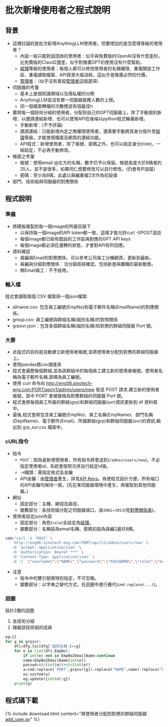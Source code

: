 ---
---

# 批次新增使用者之程式說明
## 背景

- 這裡討論的是批次新增AnythingLLM使用者。但要增加的是怎麼樣等級的使用者？
  - 內設一般只能對話諮詢的使用者：似乎與免費版的OpenAI沒有什麼差別，比免費版的Claud2還差，似乎對推廣GPT的使用沒有什麼幫助。
  - [經理](AnyChat_mng.md)等級的使用者：每個人都可以修改使用者的名稱權限、重複開設工作區、重複讀取檔案、API資源大幅消耗，這似乎是推廣必然的代價。
  - [管理者](AnyChat_adm.md)：（似乎沒有普設[管理者](AnyChat_adm.md)這個選項）
- 伺服器的考量
  - 基本上是個知識領域以及隱私權的分際
  - AnythingLLM並沒有單一伺服器服務人數的上限。
  - 同一個檔案轉檔的次數應該有個最佳h
- 要將每一個技術分組的使用者，分配到自己的GPT伺服器上，除了手動個別新增、以邀請連結新增、也可以使用API在後端以python程式輪番新增。
  - 手動新增：(不予評論)
  - 邀請連結：只能新增內定之無權限使用者，還需要手動將其身分提升至[經理](AnyChat_mng.md)等級，才能使用檔案及網頁的連結功能。
  - API程式：新增使用者，除了帳號、密碼之外，也可以指定身分(role)，一經給定，不必再手動修改。
- 帳密之考量
  - 帳號：使用email @左方的名稱，數字仍予以保留。帳號長度大於8碼者約35人，並不是很多，如果同仁想要修改可以自行修改。(仍會有IP追蹤)
  - 密碼：至少為8碼，此處以員編重複2次作為初設值
- 部門、技術組與伺服器的對應關係

## 程式說明

### 準備

- 將模板複製到每一個image的所屬目錄下
  - 以保持每一個image的API token都一致，這樣才能允許curl -XPOST造訪
  - 每個image都已經有既設的工作區與對應的GPT API keys
  - 每個image都必須在運轉的狀態，才會對API有所回應。
- 資料確認
  - 員編與Email的對應關係、可以參考公司員工分機網頁，更新到最新。
  - 員編與分組對應關係：洽分組技經確認，包括新進與離職的最新動態。
  - 無Email員工：不予啟用。

### 輸入檔

程式會讀取兩個 CSV 檔案與一個json檔案:

- allname.csv: 包含員工編號(EmpNo)和電子郵件名稱(EmailName)的對應關係。
- group.csv: 員工編號與群組名稱(組別名稱)的對照關係
- grpsvr.json：包含各個群組名稱(組別名稱)和對應的群組伺服器 Port 號。

### 大要

- 此程式的目的是自動建立新使用者帳號,並將使用者分配到對應的群組伺服器上。
- 使用pandas將csv讀進來
- 程式會遍歷每個群組,並為該群組中的每個員工建立新的使用者帳號。使用者名稱為電子郵件名稱,密碼為員工編號。
- 使用 curl 命令向 http://eng06.sinotech-eng.com:PORT/api/v1/admin/users/new 發送 POST 請求,建立新的使用者帳號。其中 PORT 會被替換為對應群組的伺服器 Port 號。
- 程式會將每個員工所屬的群組(grp)和群組伺服器(svr)資訊更新到 df 資料框中。
- 最後,程式會將包含員工編號(EmpNo)、員工名稱(EmpName)、部門名稱(DeptName)、電子郵件(Email)、所屬群組(grp)和群組伺服器(svr)的資訊,輸出到 grp_svr.csv 檔案中。

### cURL指令

- 指令
  - `POST`：因為是新增使用者，所有指令將會送到(`/admin/users/new`)，不必指定使用者id，系統會按照次序自行給定id值。
  - `-H`檔頭：需指定格式及金鑰
  - API金鑰：由[管理者](AnyChat_adm.md)產生，詳見[API Keys](./AnyChat_adm.md#api-keys)。為使程式設計方便，所有端口的API金鑰均保持一致。(先在某伺服器環境中產生，再複製到其他伺服器。)
- 網址
  - 固定部分：主機、網域及路徑，
  - 變數部分：各技術組分配之伺服器端口，由`3001`~`3013`(見[對應關係表](../zh/AnyChat_adm.md#對應關係表))。
- 使用者設定json內容
  - 固定部分：角色(`role`)全設定為[經理](AnyChat_mng.md)。
  - 變數部分：名稱設為email名稱、密碼初設為員編2遍共8碼。
  
```bash
cmd="curl -X 'POST' \
   'http://eng06.sinotech-eng.com:PORT/api/v1/admin/users/new' \
   -H 'accept: application/json' \
   -H 'Authorization: Bearer ***' \
   -H 'Content-Type: application/json' \
   -d '{  \"username\":\"NAME\",\"password\":\"PASSWORD\",\"role\":\"manager\" }'"
```

- 注意
  - 指令中的雙引號需特別指定，不可忽略。
  - 變數部分：以字串之替代方式，在迴圈中進行疊代(`cmd.replace(...)`)。

### 迴圈

設計2層的迴圈
1. 各技術分組
2. 隸屬該技術組的成員

```python
eg={}
for g in grpsvr:
    dfi=dfg.loc[dfg['組別名稱']==g]
    for e in list(dfi.EmpNo):
        if int(e) not in EmpNo2EmailName:continue
        name=EmpNo2EmailName[int(e)]
        passwd=str(int(e))+str(int(e))
        a=cmd.replace('PORT',grpsvr[g]).replace("NAME",name).replace("PASSWORD",passwd)
        os.system(a)
        eg.update({int(e):g})
    print(g)
```

## 程式碼下載

{% include download.html content="將使用者分配到對應的群組伺服器` [add_user.py](./add_user.py)" %}